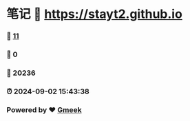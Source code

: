 # 笔记 :link: https://stayt2.github.io 
### :page_facing_up: [11](https://stayt2.github.io/tag.html) 
### :speech_balloon: 0 
### :hibiscus: 20236 
### :alarm_clock: 2024-09-02 15:43:38 
### Powered by :heart: [Gmeek](https://github.com/Meekdai/Gmeek)
